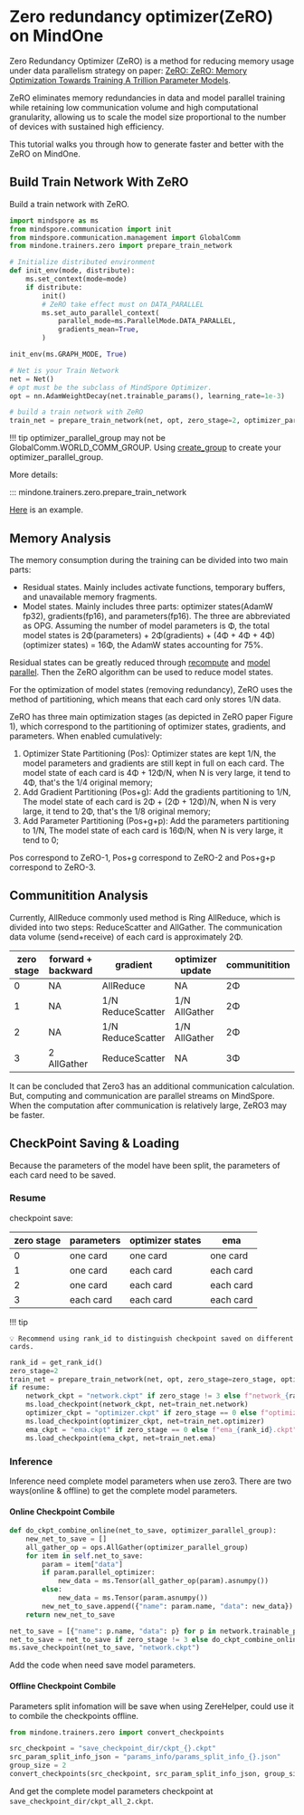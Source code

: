 # Zero redundancy optimizer(ZeRO) on MindOne

Zero Redundancy Optimizer (ZeRO) is a method for reducing memory usage under data parallelism strategy on paper: [ZeRO: ZeRO: Memory Optimization Towards Training A Trillion Parameter Models](https://arxiv.org/pdf/1910.02054.pdf).

ZeRO eliminates memory redundancies in data and model parallel training while retaining low communication volume and high computational
granularity, allowing us to scale the model size proportional to the number of devices with sustained high efficiency.

This tutorial walks you through how to generate faster and better with the ZeRO on MindOne.

## Build Train Network With ZeRO

Build a train network with ZeRO.

```python
import mindspore as ms
from mindspore.communication import init
from mindspore.communication.management import GlobalComm
from mindone.trainers.zero import prepare_train_network

# Initialize distributed environment
def init_env(mode, distribute):
    ms.set_context(mode=mode)
    if distribute:
        init()
        # ZeRO take effect must on DATA_PARALLEL
        ms.set_auto_parallel_context(
            parallel_mode=ms.ParallelMode.DATA_PARALLEL,
            gradients_mean=True,
        )

init_env(ms.GRAPH_MODE, True)

# Net is your Train Network
net = Net()
# opt must be the subclass of MindSpore Optimizer.
opt = nn.AdamWeightDecay(net.trainable_params(), learning_rate=1e-3)

# build a train network with ZeRO
train_net = prepare_train_network(net, opt, zero_stage=2, optimizer_parallel_group=GlobalComm.WORLD_COMM_GROUP)
```

!!! tip
    optimizer_parallel_group may not be GlobalComm.WORLD_COMM_GROUP. Using [create_group](https://www.mindspore.cn/docs/zh-CN/master/api_python/mindspore.communication.html#mindspore.communication.create_group) to create your optimizer_parallel_group.

More details:

::: mindone.trainers.zero.prepare_train_network

[Here](https://github.com/mindspore-lab/mindone/blob/master/tests/others/test_zero.py) is an example.

## Memory Analysis

The memory consumption during the training can be divided into two main parts:

- Residual states. Mainly includes activate functions, temporary buffers, and unavailable memory fragments.
- Model states. Mainly includes three parts: optimizer states(AdamW fp32), gradients(fp16), and parameters(fp16). The three are abbreviated as OPG. Assuming the number of model parameters is Φ,
the total model states is 2Φ(parameters) + 2Φ(gradients) + (4Φ + 4Φ + 4Φ)(optimizer states) = 16Φ, the AdamW states accounting for 75%.

Residual states can be greatly reduced through [recompute](https://www.mindspore.cn/docs/en/master/model_train/parallel/recompute.html) and [model parallel](https://www.mindspore.cn/docs/en/master/model_train/parallel/strategy_select.html).
Then the ZeRO algorithm can be used to reduce model states.

For the optimization of model states (removing redundancy), ZeRO uses the method of partitioning, which means that each card only stores 1/N data.

ZeRO has three main optimization stages (as depicted in ZeRO paper Figure 1), which correspond to the partitioning of optimizer states, gradients, and parameters. When enabled cumulatively:

1) Optimizer State Partitioning (Pos): Optimizer states are kept 1/N, the model parameters and gradients are still kept in full on each card. The model state of each card is 4Φ + 12Φ/N, when N is very large, it tend to 4Φ, that's the 1/4 original memory;
2) Add Gradient Partitioning (Pos+g): Add the gradients partitioning to 1/N, The model state of each card is 2Φ + (2Φ + 12Φ)/N, when N is very large, it tend to 2Φ, that's the 1/8 original memory;
3) Add Parameter Partitioning (Pos+g+p): Add the parameters partitioning to 1/N, The model state of each card is 16Φ/N, when N is very large, it tend to 0;

Pos correspond to ZeRO-1, Pos+g correspond to ZeRO-2 and Pos+g+p correspond to ZeRO-3.

## Communitition Analysis

Currently, AllReduce commonly used method is Ring AllReduce, which is divided into two steps: ReduceScatter and AllGather. The communication data volume (send+receive) of each card is approximately 2Φ.

| zero stage | forward + backward | gradient            | optimizer update | communitition |
| --- |--------------------|---------------------|------------------|---------------|
| 0 | NA                 | AllReduce           | NA               | 2Φ            |
| 1 | NA                 | 1/N ReduceScatter       | 1/N AllGather  | 2Φ            |
| 2 | NA                 | 1/N ReduceScatter | 1/N AllGather  | 2Φ            |
| 3 | 2 AllGather        | ReduceScatter       | NA               | 3Φ            |

It can be concluded that Zero3 has an additional communication calculation. But, computing and communication are parallel streams on MindSpore. When the computation after communication is relatively large, ZeRO3 may be faster.

## CheckPoint Saving & Loading

Because the parameters of the model have been split, the parameters of each card need to be saved.

### Resume

checkpoint save:

| zero stage | parameters | optimizer states | ema |
|------------|------------| --- | --- |
| 0          | one card   |  one card |  one card |
| 1          | one card   |  each card |  each card |
| 2          | one card   |  each card |  each card |
| 3          | each card  |  each card |  each card |

!!! tip

    💡 Recommend using rank_id to distinguish checkpoint saved on different cards.

```python
rank_id = get_rank_id()
zero_stage=2
train_net = prepare_train_network(net, opt, zero_stage=zero_stage, optimizer_parallel_group=GlobalComm.WORLD_COMM_GROUP)
if resume:
    network_ckpt = "network.ckpt" if zero_stage != 3 else f"network_{rank_id}.ckpt"
    ms.load_checkpoint(network_ckpt, net=train_net.network)
    optimizer_ckpt = "optimizer.ckpt" if zero_stage == 0 else f"optimizer_{rank_id}.ckpt"
    ms.load_checkpoint(optimizer_ckpt, net=train_net.optimizer)
    ema_ckpt = "ema.ckpt" if zero_stage == 0 else f"ema_{rank_id}.ckpt"
    ms.load_checkpoint(ema_ckpt, net=train_net.ema)
```

### Inference

Inference need complete model parameters when use zero3. There are two ways(online & offline) to get the complete model parameters.

#### Online Checkpoint Combile

```python
def do_ckpt_combine_online(net_to_save, optimizer_parallel_group):
    new_net_to_save = []
    all_gather_op = ops.AllGather(optimizer_parallel_group)
    for item in self.net_to_save:
        param = item["data"]
        if param.parallel_optimizer:
            new_data = ms.Tensor(all_gather_op(param).asnumpy())
        else:
            new_data = ms.Tensor(param.asnumpy())
        new_net_to_save.append({"name": param.name, "data": new_data})
    return new_net_to_save

net_to_save = [{"name": p.name, "data": p} for p in network.trainable_params()]
net_to_save = net_to_save if zero_stage != 3 else do_ckpt_combine_online(net_to_save, optimizer_parallel_group)
ms.save_checkpoint(net_to_save, "network.ckpt")
```

Add the code when need save model parameters.

#### Offline Checkpoint Combile

Parameters split infomation will be save when using ZereHelper, could use it to combile the checkpoints offline.

```python
from mindone.trainers.zero import convert_checkpoints

src_checkpoint = "save_checkpoint_dir/ckpt_{}.ckpt"
src_param_split_info_json = "params_info/params_split_info_{}.json"
group_size = 2
convert_checkpoints(src_checkpoint, src_param_split_info_json, group_size)
```

And get the complete model parameters checkpoint at `save_checkpoint_dir/ckpt_all_2.ckpt`.
